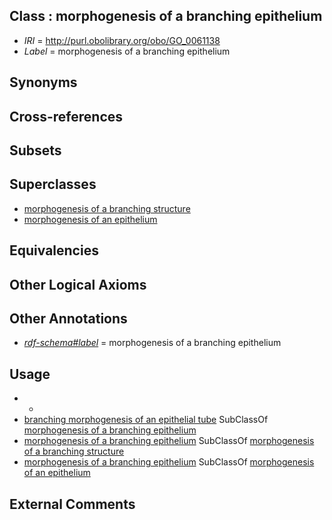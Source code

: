
## Class : morphogenesis of a branching epithelium

 * *IRI* = http://purl.obolibrary.org/obo/GO_0061138
 * *Label* = morphogenesis of a branching epithelium

## Synonyms


## Cross-references


## Subsets


## Superclasses

 * [morphogenesis of a branching structure](../../GO/63/GO_0001763.md)
 * [morphogenesis of an epithelium](../../GO/09/GO_0002009.md)

## Equivalencies


## Other Logical Axioms


## Other Annotations

 * *[rdf-schema#label](../../el/rdf-schema#label.md)* = morphogenesis of a branching epithelium

## Usage

 * -
 * [branching morphogenesis of an epithelial tube](../../GO/54/GO_0048754.md) SubClassOf [morphogenesis of a branching epithelium](../../GO/38/GO_0061138.md)
 * [morphogenesis of a branching epithelium](../../GO/38/GO_0061138.md) SubClassOf [morphogenesis of a branching structure](../../GO/63/GO_0001763.md)
 * [morphogenesis of a branching epithelium](../../GO/38/GO_0061138.md) SubClassOf [morphogenesis of an epithelium](../../GO/09/GO_0002009.md)

## External Comments


